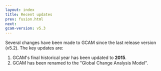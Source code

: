 ```yaml
---
layout: index
title: Recent updates
prev: fusion.html
next: 
gcam-version: v5.3
---
```


Several changes have been made to GCAM since the last release version (v5.2). The key updates are:

1. GCAM's final historical year has been updated to **2015**.
2. GCAM has been renamed to the "Global Change Analysis Model".

